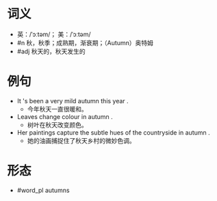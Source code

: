 # 词义
- 英：/ˈɔːtəm/； 美：/ˈɔːtəm/
- #n 秋，秋季；成熟期，渐衰期；（Autumn）奥特姆
- #adj 秋天的，秋天发生的
# 例句
- It 's been a very mild autumn this year .
	- 今年秋天一直很暖和。
- Leaves change colour in autumn .
	- 树叶在秋天改变颜色。
- Her paintings capture the subtle hues of the countryside in autumn .
	- 她的油画捕捉住了秋天乡村的微妙色调。
# 形态
- #word_pl autumns
